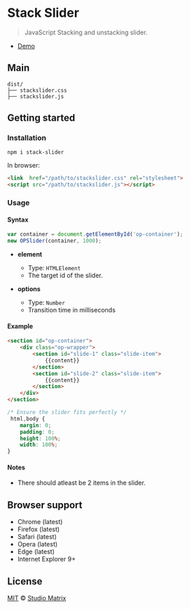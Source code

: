 # Stack Slider

> JavaScript Stacking and unstacking slider.

- [Demo](https://jsfiddle.net/studiomatrix/jcmgd7t4/)

## Main

```text
dist/
├── stackslider.css
├── stackslider.js 
```

## Getting started

### Installation

```shell
npm i stack-slider
```

In browser:

```html
<link  href="/path/to/stackslider.css" rel="stylesheet">
<script src="/path/to/stackslider.js"></script>
```

### Usage

#### Syntax

```js
var container = document.getElementById('op-container');
new OPSlider(container, 1000); 
```

- **element**
  - Type: `HTMLElement`
  - The target id of the slider.

- **options** 
  - Type: `Number`
  - Transition time in milliseconds

#### Example

```html
<section id="op-container">
    <div class="op-wrapper">
        <section id="slide-1" class="slide-item">
            {{content}}            
        </section>
        <section id="slide-2" class="slide-item">
            {{content}}            
        </section>
    </div>
</section>
```

```css
/* Ensure the slider fits perfectly */
 html,body {
    margin: 0;
    padding: 0;
    height: 100%;
    width: 100%;
}
```
#### Notes

- There should atleast be 2 items in the slider.


## Browser support

- Chrome (latest)
- Firefox (latest)
- Safari (latest)
- Opera (latest)
- Edge (latest)
- Internet Explorer 9+

## License

[MIT](https://opensource.org/licenses/MIT) © [Studio Matrix](https://studiomatrix.com.np/)
